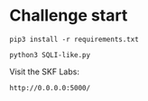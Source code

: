 # Challenge start

```
pip3 install -r requirements.txt
```

```
python3 SQLI-like.py
```

Visit the SKF Labs:
```
http://0.0.0.0:5000/
```
